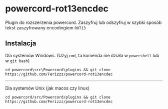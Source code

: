 # powercord-rot13encdec

Plugin do rozszerzenia powercord. Zaszyfruj lub odszyfruj w szybki sposób tekst zaszyfrowany encodingiem `ROT13`

## Instalacja

Dla systemów Windows. (Użyj `cmd`, ta komenda nie działa w `powershell` lub w `git bash`)
```
cd powercord\src\Powercord\plugins && git clone https://github.com/Ferizzz/powercord-rot13encdec
```
***
Dla systemów Unix (jak macos czy linux)
```
cd powercord/src/Powercord/plugins && git clone https://github.com/Ferizzz/powercord-rot13encdec
```